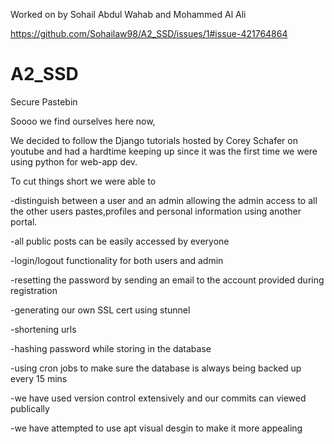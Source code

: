 Worked on by Sohail Abdul Wahab and Mohammed Al Ali


https://github.com/Sohailaw98/A2_SSD/issues/1#issue-421764864
# A2_SSD
Secure Pastebin

Soooo we find ourselves here now,

We decided to follow the Django tutorials hosted by Corey Schafer on youtube and had a hardtime keeping up
since it was the first time we were using python for web-app dev.

To cut things short we were able to 

-distinguish between a user and an admin allowing the admin access to all the other users 
 pastes,profiles and personal information using another portal.
 
-all public posts can be easily accessed by everyone 

-login/logout functionality for both users and admin

-resetting the password by sending an email to the account provided during registration

-generating our own SSL cert using stunnel

-shortening urls 

-hashing password while storing in the database

-using cron jobs to make sure the database is always being backed up every 15 mins

-we have used version control extensively and our commits can viewed publically

-we have attempted to use apt visual desgin to make it more appealing 


